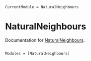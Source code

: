 ```@meta
CurrentModule = NaturalNeighbours
```

# NaturalNeighbours

Documentation for [NaturalNeighbours](https://github.com/DanielVandH/NaturalNeighbours.jl).

```@index
```

```@autodocs
Modules = [NaturalNeighbours]
```
